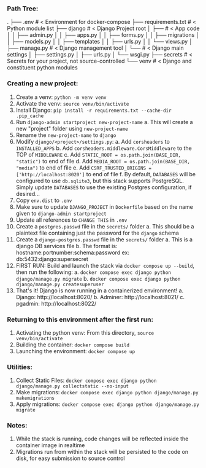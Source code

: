 ### Path Tree:
.
├── .env                # < Environment for docker-compose
├── requirements.txt    # < Python module list
├── django              # < Django Project root
│   ├── <app>           # < App code
│   │   ├── admin.py
│   │   ├── apps.py
│   │   ├── forms.py
│   │   ├── migrations
│   │   ├── models.py
│   │   ├── templates
│   │   ├── urls.py
│   │   └── views.py
│   ├── manage.py      # < Django management tool
│   └── <project>      # < Django main settings
│       ├── settings.py
│       ├── urls.py
│       └── wsgi.py
├── secrets            # < Secrets for your project, not source-controlled
└── venv               # < Django and constituent python modules


### Creating a new project:
1. Create a venv: `python -m venv venv`
2. Activate the venv: `source venv/bin/activate`
3. Install Django: `pip install -r requirements.txt --cache-dir .pip_cache`
4. Run `django-admin startproject new-project-name`
  a. This will create a new "project" folder using `new-project-name`
5. Rename the `new-project-name` to `django`
5. Modify `django/<project>/settings.py`:
  a. Add `corsheaders` to `INSTALLED_APPS`
  b. Add `corsheaders.middleware.CorsMiddleware` to the TOP of `MIDDLEWARE`
  c. Add `STATIC_ROOT = os.path.join(BASE_DIR, "static")` to end of file
  d. Add `MEDIA_ROOT = os.path.join(BASE_DIR, "media")` to end of file
  e. Add `CSRF_TRUSTED_ORIGINS = ['http://localhost:8020']` to end of file
  f. By default, `DATABASES` will be configured to use `db.sqlite3`, but this stack supports PostgreSQL. Simply update `DATABASES` to use the existing Postgres configuration, if desired...
6. Copy `env.dist` to `.env`
7. Make sure to update `DJANGO_PROJECT` in `Dockerfile` based on the name given to `django-admin startproject`
8. Update all references to `CHANGE THIS` in `.env`
9. Create a `postgres.passwd` file in the `secrets/` folder
  a. This should be a plaintext file containing just the password for the `django` schema
10. Create a `django-postgres.passwd` file in the `secrets/` folder
  a. This is a django DB services file
  b. The format is: hostname:portnumber:schema:password
     ex: db:5432:django:supersecret
11. FIRST RUN: Build and launch the stack via `docker compose up --build`, then run the following:
  a. `docker compose exec django python django/manage.py migrate`
  b. `docker compose exec django python django/manage.py createsuperuser`
12. That's it! Django is now running in a containerized environment!
  a. Django: http://localhost:8020/
  b. Adminer: http://localhost:8021/
  c. pgadmin: http://localhost:8022/

### Returning to this environment after the first run:
1. Activating the python venv: From this directory, `source venv/bin/activate`
2. Building the container: `docker compose build`
3. Launching the environment: `docker compose up`

### Utilities:
1. Collect Static Files: `docker compose exec django python django/manage.py collectstatic --no-input`
2. Make migrations: `docker compose exec django python django/manage.py makemigrations`
3. Apply migrations: `docker compose exec django python django/manage.py migrate`

### Notes:
1. While the stack is running, code changes will be reflected inside the container image in realtime
2. Migrations run from within the stack will be persisted to the code on disk, for easy submission to source control
